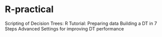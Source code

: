 # R-practical
Scripting of Decision Trees:
R Tutorial:
    Preparing data
    Building a DT in 7 Steps
    Advanced Settings for improving DT performance 

